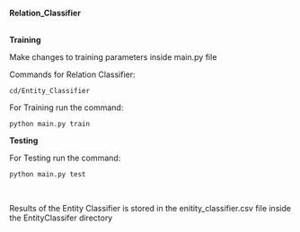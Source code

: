 **Relation_Classifier**
<br/><br/>


**Training**
<br/>


Make changes to training parameters inside main.py file
<br/>

Commands for Relation Classifier:<br/>

    cd/Entity_Classifier

For Training run the command:<br/>

    python main.py train 


**Testing**

For Testing run the command:<br/>

    python main.py test
<br/>

Results of the Entity Classifier is stored in the enitity_classifier.csv file inside the EntityClassifer directory

